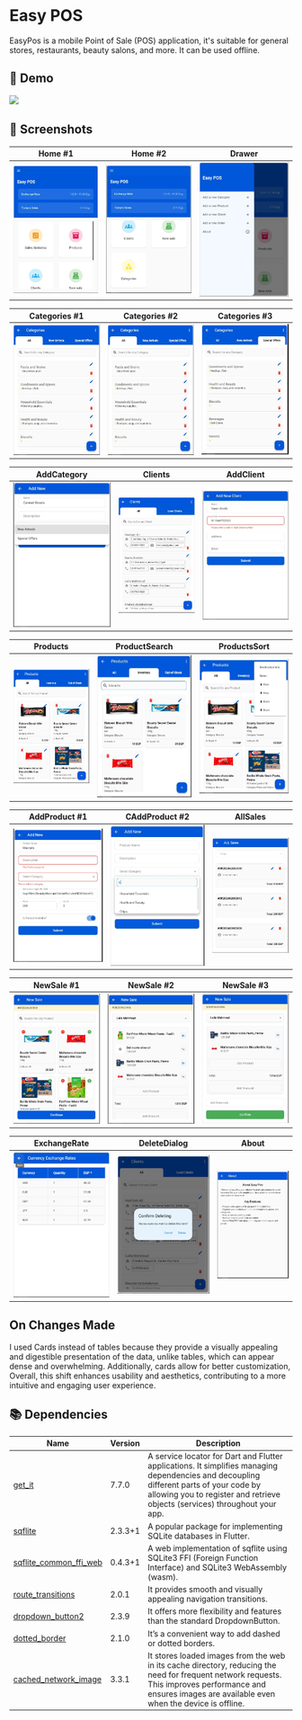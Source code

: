 # Easy POS
EasyPos is a mobile Point of Sale (POS) application, it's suitable for general stores, restaurants, beauty salons, and more. It can be used offline.

## 📸 Demo
<div>
<img src="https://github.com/e-khalifa/EasyPOS/blob/main/assets/screenshots/demo.gif">
<div>


## 📸 Screenshots

<!-- Variables -->
[home1]: assets/screenshots/home1.JPG 'Home #1'
[home2]: assets/screenshots/home2.JPG 'Home #2'
[drawer]: assets/screenshots/drawer.JPG 'Drawer'
[categories1]: assets/screenshots/categories1.JPG 'Categories #1'
[categories2]: assets/screenshots/categories2.JPG 'Categories #2'
[categories3]: assets/screenshots/categories3.JPG 'Categories #3'
[addcategory]: assets/screenshots/addcategory.JPG 'AddCategory'
[clients]: assets/screenshots/clients.JPG 'Clients'
[addclient]: assets/screenshots/addclient.JPG 'AddClient'
[products]: assets/screenshots/products.JPG 'Products'
[productsearch]: assets/screenshots/productsearch.JPG 'ProductSearch'
[productssort]: assets/screenshots/productssort.JPG 'ProductsSort'
[addproduct1]: assets/screenshots/addproduct1.JPG 'AddProduct #1'
[addproduct2]: assets/screenshots/addproduct2.JPG 'AddProduct #2'
[allsales]: assets/screenshots/allsales.JPG 'AllSales'
[newsale1]: assets/screenshots/newsale1.JPG 'NewSale #1'
[newsale2]: assets/screenshots/newsale2.JPG 'NewSale #2'
[newsale3]: assets/screenshots/newsale3.JPG 'NewSale #3'
[exchangerate]: assets/screenshots/exchangerate.JPG 'ExchangeRate'
[deletedialog]: assets/screenshots/deletedialog.JPG 'DeleteDialog'
[about]: assets/screenshots/about.JPG 'About'


<!-- Table -->

|      Home #1       |      Home #2      |      Drawer      |
| :---------------: | :-------------: | :---------------: |
| ![Home #1][home1] | ![Home #2][home2] | ![Drawer][drawer] |

|        Categories #1        |       Categories #2       |      Categories #3       |
| :---------------------: | :-----------------: | :---------------: |
| ![Categories #1][categories1] | ![Categories #2][categories1] | ![Categories #3][categories3] |

|      AddCategory       |      Clients       |      AddClient       |
| :---------------: | :---------------: | :---------------: |
| ![AddCategory][addcategory] | ![Clients][clients] | ![AddClient][addclient] |

|        Products        |       ProductSearch       |      ProductsSort      |
| :---------------------: | :-----------------: | :---------------: |
| ![Products][products] | ![ProductSearch][productsearch] | ![ProductsSort][productssort] |

|      AddProduct #1       |      CAddProduct #2       |      AllSales       |
| :---------------: | :---------------: | :---------------: |
| ![AddProduct #1][addproduct1] | ![AddProduct #2][addproduct2] | ![AllSales][allsales] |

|        NewSale #1        |       NewSale #2       |      NewSale #3      |
| :---------------------: | :-----------------: | :---------------: |
| ![NewSale #1][newsale1] | ![NewSale #2][newsale2] | ![NewSale #3][newsale3] |

|      ExchangeRate       |      DeleteDialog       |      About       |
| :---------------: | :---------------: | :---------------: |
| ![ExchangeRate][exchangerate] | ![DeleteDialog][deletedialog] | ![About][about] |


## On Changes Made
I used Cards instead of tables because they provide a visually appealing and digestible presentation of the data, unlike tables, which can appear dense and overwhelming. Additionally, cards allow for better customization, Overall, this shift enhances usability and aesthetics, contributing to a more intuitive and engaging user experience.

## 📚 Dependencies

| Name                                                                                  | Version       | Description                                                                                                                                                              |
| ------------------------------------------------------------------------------------- | ------------- | ------------------------------------------------------------------------------------------------------------------------------------------------------------------------ |
| [get_it](https://pub.dev/packages/get_it)                                             | 7.7.0         | A service locator for Dart and Flutter applications. It simplifies managing dependencies and decoupling different parts of your code by allowing you to register and retrieve objects (services) throughout your app. |
| [sqflite](https://pub.dev/packages/sqflite)                                                 | 2.3.3+1        |  A popular package for implementing SQLite databases in Flutter.                                                                                                                        |
| [sqflite_common_ffi_web](https://pub.dev/packages/sqflite_common_ffi)                                 | 0.4.3+1         | A web implementation of sqflite using SQLite3 FFI (Foreign Function Interface) and SQLite3 WebAssembly (wasm).                                                                                                                                |
| [route_transitions](https://pub.dev/packages/route_transitions)                                     | 2.0.1        | It provides smooth and visually appealing navigation transitions.                                                                                                                                 |
| [dropdown_button2](https://pub.dev/packages/dropdown_button2)               | 2.3.9 | It offers more flexibility and features than the standard DropdownButton.                                                                                              |
| [dotted_border](https://pub.dev/packages/dotted_border)                                             | 2.1.0       |  It’s a convenient way to add dashed or dotted borders.                                         |
| [cached_network_image](https://pub.dev/packages/cached_network_image)                                           | 3.3.1         | It stores loaded images from the web in its cache directory, reducing the need for frequent network requests. This improves performance and ensures images are available even when the device is offline.                                                                                                                           |
